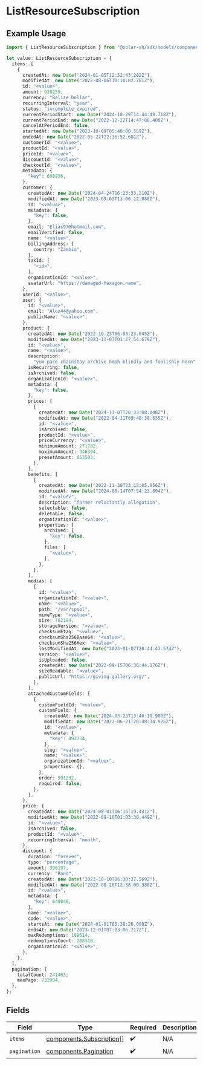 # ListResourceSubscription

## Example Usage

```typescript
import { ListResourceSubscription } from "@polar-sh/sdk/models/components";

let value: ListResourceSubscription = {
  items: [
    {
      createdAt: new Date("2024-01-05T12:52:43.202Z"),
      modifiedAt: new Date("2022-08-06T10:10:02.781Z"),
      id: "<value>",
      amount: 920259,
      currency: "Belize Dollar",
      recurringInterval: "year",
      status: "incomplete_expired",
      currentPeriodStart: new Date("2024-10-29T14:44:49.718Z"),
      currentPeriodEnd: new Date("2022-12-22T14:47:06.400Z"),
      cancelAtPeriodEnd: false,
      startedAt: new Date("2023-10-09T05:48:00.559Z"),
      endedAt: new Date("2022-05-22T22:36:52.681Z"),
      customerId: "<value>",
      productId: "<value>",
      priceId: "<value>",
      discountId: "<value>",
      checkoutId: "<value>",
      metadata: {
        "key": 608836,
      },
      customer: {
        createdAt: new Date("2024-04-24T16:23:33.210Z"),
        modifiedAt: new Date("2023-09-03T13:06:12.088Z"),
        id: "<value>",
        metadata: {
          "key": false,
        },
        email: "Elias97@hotmail.com",
        emailVerified: false,
        name: "<value>",
        billingAddress: {
          country: "Zambia",
        },
        taxId: [
          "<id>",
        ],
        organizationId: "<value>",
        avatarUrl: "https://damaged-hexagon.name",
      },
      userId: "<value>",
      user: {
        id: "<value>",
        email: "Alex44@yahoo.com",
        publicName: "<value>",
      },
      product: {
        createdAt: new Date("2022-10-23T06:03:23.045Z"),
        modifiedAt: new Date("2023-11-07T01:27:54.679Z"),
        id: "<value>",
        name: "<value>",
        description:
          "yum pace chainstay archive hmph blindly and foolishly horn",
        isRecurring: false,
        isArchived: false,
        organizationId: "<value>",
        metadata: {
          "key": false,
        },
        prices: [
          {
            createdAt: new Date("2024-11-07T20:33:08.048Z"),
            modifiedAt: new Date("2022-04-11T09:48:38.635Z"),
            id: "<value>",
            isArchived: false,
            productId: "<value>",
            priceCurrency: "<value>",
            minimumAmount: 271782,
            maximumAmount: 346394,
            presetAmount: 853503,
          },
        ],
        benefits: [
          {
            createdAt: new Date("2022-11-30T23:12:05.956Z"),
            modifiedAt: new Date("2024-08-14T07:54:23.604Z"),
            id: "<value>",
            description: "farmer reluctantly allegation",
            selectable: false,
            deletable: false,
            organizationId: "<value>",
            properties: {
              archived: {
                "key": false,
              },
              files: [
                "<value>",
              ],
            },
          },
        ],
        medias: [
          {
            id: "<value>",
            organizationId: "<value>",
            name: "<value>",
            path: "/var/spool",
            mimeType: "<value>",
            size: 762184,
            storageVersion: "<value>",
            checksumEtag: "<value>",
            checksumSha256Base64: "<value>",
            checksumSha256Hex: "<value>",
            lastModifiedAt: new Date("2023-01-07T20:44:43.574Z"),
            version: "<value>",
            isUploaded: false,
            createdAt: new Date("2022-09-15T06:36:44.176Z"),
            sizeReadable: "<value>",
            publicUrl: "https://giving-gallery.org/",
          },
        ],
        attachedCustomFields: [
          {
            customFieldId: "<value>",
            customField: {
              createdAt: new Date("2024-03-23T13:46:19.980Z"),
              modifiedAt: new Date("2022-06-21T20:48:34.925Z"),
              id: "<value>",
              metadata: {
                "key": 493734,
              },
              slug: "<value>",
              name: "<value>",
              organizationId: "<value>",
              properties: {},
            },
            order: 591232,
            required: false,
          },
        ],
      },
      price: {
        createdAt: new Date("2024-08-01T16:15:19.431Z"),
        modifiedAt: new Date("2022-09-10T01:03:30.449Z"),
        id: "<value>",
        isArchived: false,
        productId: "<value>",
        recurringInterval: "month",
      },
      discount: {
        duration: "forever",
        type: "percentage",
        amount: 396197,
        currency: "Rand",
        createdAt: new Date("2023-10-18T06:30:37.569Z"),
        modifiedAt: new Date("2022-08-20T12:38:00.388Z"),
        id: "<value>",
        metadata: {
          "key": 640046,
        },
        name: "<value>",
        code: "<value>",
        startsAt: new Date("2024-01-01T05:38:26.098Z"),
        endsAt: new Date("2023-12-01T07:03:06.217Z"),
        maxRedemptions: 189614,
        redemptionsCount: 208310,
        organizationId: "<value>",
      },
    },
  ],
  pagination: {
    totalCount: 241463,
    maxPage: 732994,
  },
};
```

## Fields

| Field                                                                | Type                                                                 | Required                                                             | Description                                                          |
| -------------------------------------------------------------------- | -------------------------------------------------------------------- | -------------------------------------------------------------------- | -------------------------------------------------------------------- |
| `items`                                                              | [components.Subscription](../../models/components/subscription.md)[] | :heavy_check_mark:                                                   | N/A                                                                  |
| `pagination`                                                         | [components.Pagination](../../models/components/pagination.md)       | :heavy_check_mark:                                                   | N/A                                                                  |